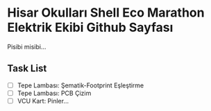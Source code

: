 # Hisar Okulları Shell Eco Marathon Elektrik Ekibi Github Sayfası

Pisibi misibi...

## Task List
- [ ] Tepe Lambası: Şematik-Footprint Eşleştirme
- [ ] Tepe Lambası: PCB Çizim
- [ ] VCU Kart: Pinler...
